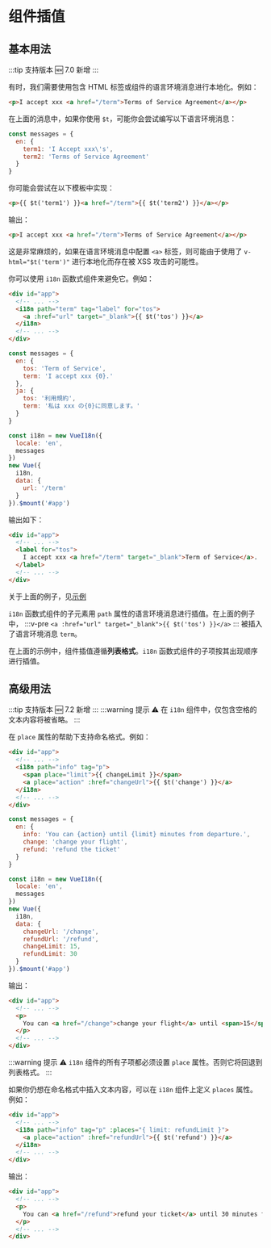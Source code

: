 # 组件插值

## 基本用法

:::tip 支持版本
:new: 7.0 新增
:::

有时，我们需要使用包含 HTML 标签或组件的语言环境消息进行本地化。例如：

```html
<p>I accept xxx <a href="/term">Terms of Service Agreement</a></p>
```

在上面的消息中，如果你使用 `$t`，可能你会尝试编写以下语言环境消息：

```js
const messages = {
  en: {
    term1: 'I Accept xxx\'s',
    term2: 'Terms of Service Agreement'
  }
}
```

你可能会尝试在以下模板中实现：

```html
<p>{{ $t('term1') }}<a href="/term">{{ $t('term2') }}</a></p>
```

输出：

```html
<p>I accept xxx <a href="/term">Terms of Service Agreement</a></p>
```

这是非常麻烦的，如果在语言环境消息中配置 `<a>` 标签，则可能由于使用了 `v-html="$t('term')"` 进行本地化而存在被 XSS 攻击的可能性。

你可以使用 `i18n` 函数式组件来避免它。例如：

```html
<div id="app">
  <!-- ... -->
  <i18n path="term" tag="label" for="tos">
    <a :href="url" target="_blank">{{ $t('tos') }}</a>
  </i18n>
  <!-- ... -->
</div>
```
```js
const messages = {
  en: {
    tos: 'Term of Service',
    term: 'I accept xxx {0}.'
  },
  ja: {
    tos: '利用規約',
    term: '私は xxx の{0}に同意します。'
  }
}

const i18n = new VueI18n({
  locale: 'en',
  messages
})
new Vue({
  i18n,
  data: {
    url: '/term'
  }
}).$mount('#app')
```

输出如下：

```html
<div id="app">
  <!-- ... -->
  <label for="tos">
    I accept xxx <a href="/term" target="_blank">Term of Service</a>.
  </label>
  <!-- ... -->
</div>
```

关于上面的例子，见[示例](https://github.com/kazupon/vue-i18n/tree/dev/examples/interpolation)

`i18n` 函数式组件的子元素用 `path` 属性的语言环境消息进行插值。在上面的例子中，
:::v-pre
`<a :href="url" target="_blank">{{ $t('tos') }}</a>`
:::
被插入了语言环境消息 `term`。

在上面的示例中，组件插值遵循**列表格式**。`i18n` 函数式组件的子项按其出现顺序进行插值。

## 高级用法

:::tip 支持版本
:new: 7.2 新增
:::
:::warning 提示
:warning: 在 `i18n` 组件中，仅包含空格的文本内容将被省略。
:::

在 `place` 属性的帮助下支持命名格式。例如：

```html
<div id="app">
  <!-- ... -->
  <i18n path="info" tag="p">
    <span place="limit">{{ changeLimit }}</span>
    <a place="action" :href="changeUrl">{{ $t('change') }}</a>
  </i18n>
  <!-- ... -->
</div>
```
```js
const messages = {
  en: {
    info: 'You can {action} until {limit} minutes from departure.',
    change: 'change your flight',
    refund: 'refund the ticket'
  }
}

const i18n = new VueI18n({
  locale: 'en',
  messages
})
new Vue({
  i18n,
  data: {
    changeUrl: '/change',
    refundUrl: '/refund',
    changeLimit: 15,
    refundLimit: 30
  }
}).$mount('#app')
```

输出：

```html
<div id="app">
  <!-- ... -->
  <p>
    You can <a href="/change">change your flight</a> until <span>15</span> minutes from departure.
  </p>
  <!-- ... -->
</div>
```

:::warning 提示
:warning: `i18n` 组件的所有子项都必须设置 `place` 属性。否则它将回退到列表格式。
:::


如果你仍想在命名格式中插入文本内容，可以在 `i18n` 组件上定义 `places` 属性。例如：

```html
<div id="app">
  <!-- ... -->
  <i18n path="info" tag="p" :places="{ limit: refundLimit }">
    <a place="action" :href="refundUrl">{{ $t('refund') }}</a>
  </i18n>
  <!-- ... -->
</div>
```

输出：

```html
<div id="app">
  <!-- ... -->
  <p>
    You can <a href="/refund">refund your ticket</a> until 30 minutes from departure.
  </p>
  <!-- ... -->
</div>
```
